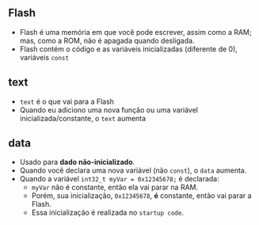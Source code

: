 
## Flash
* Flash é uma memória em que você pode escrever, assim como a RAM; mas, como a ROM, não é apagada quando desligada.
* Flash contém o código e as variáveis inicializadas (diferente de 0), variáveis `const`

## text
* `text` é o que vai para a Flash
* Quando eu adiciono uma nova função ou uma variável inicializada/constante, o `text` aumenta

## data
* Usado para **dado não-inicializado**.
* Quando você declara uma nova variável (não `const`), o `data` aumenta.
* Quando a variável `int32_t myVar = 0x12345678;` é declarada:
  * `myVar` não é constante, então ela vai parar na RAM.
  * Porém, sua inicialização, `0x12345678`, **é** constante, então vai parar a Flash.
  * Essa inicialização é realizada no `startup code`.
